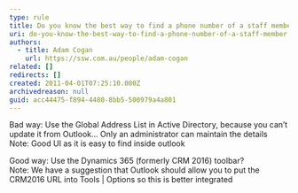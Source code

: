 ```yaml
---
type: rule
title: Do you know the best way to find a phone number of a staff member?
uri: do-you-know-the-best-way-to-find-a-phone-number-of-a-staff-member
authors:
  - title: Adam Cogan
    url: https://ssw.com.au/people/adam-cogan
related: []
redirects: []
created: 2011-04-01T07:25:10.000Z
archivedreason: null
guid: acc44475-f894-4480-8bb5-500979a4a801
---
```

Bad way: Use the Global Address List in Active Directory, because you can’t update it from Outlook... Only an administrator can maintain the details\
Note: Good UI as it is easy to find inside outlook

Good way: Use the Dynamics 365 (formerly CRM 2016) toolbar?\
Note: We have a suggestion that Outlook should allow you to put the CRM2016 URL into Tools | Options so this is better integrated

<!--endintro-->